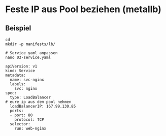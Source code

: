 # Feste IP aus Pool beziehen (metallb) 

## Beispiel 

```
cd
mkdir -p manifests/lb/
```

```
# Service yaml anpassen
nano 03-service.yaml
```

```
apiVersion: v1
kind: Service
metadata:
  name: svc-nginx
  labels:
    svc: nginx
spec:
  type: LoadBalancer
# eure ip aus dem pool nehmen 
  loadBalancerIP: 167.99.130.85
  ports:
  - port: 80
    protocol: TCP
  selector:
    run: web-nginx
```
